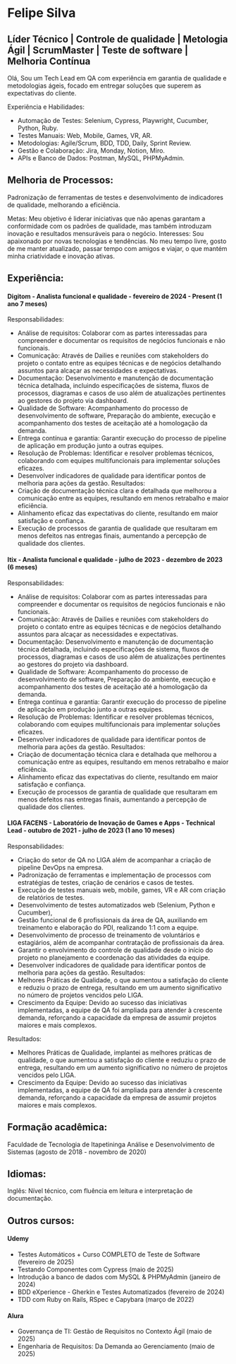# Felipe Silva
## Líder Técnico | Controle de qualidade | Metologia Ágil | ScrumMaster | Teste de software | Melhoria Contínua

Olá, Sou um Tech Lead em QA com experiência em garantia de qualidade e metodologias ágeis, focado em entregar soluções que superem as expectativas do cliente.

Experiência e Habilidades:
- Automação de Testes: Selenium, Cypress, Playwright, Cucumber, Python, Ruby.
- Testes Manuais: Web, Mobile, Games, VR, AR.
- Metodologias: Agile/Scrum, BDD, TDD, Daily, Sprint Review.
- Gestão e Colaboração: Jira, Monday, Notion, Miro.
- APIs e Banco de Dados: Postman, MySQL, PHPMyAdmin.

## Melhoria de Processos: 
Padronização de ferramentas de testes e desenvolvimento de indicadores de qualidade, melhorando a eficiência. 

Metas: Meu objetivo é liderar iniciativas que não apenas garantam a conformidade com os padrões de qualidade, mas também introduzam inovação e resultados mensuráveis para o negócio. 
Interesses: Sou apaixonado por novas tecnologias e tendências. No meu tempo livre, gosto de me manter atualizado, passar tempo com amigos e viajar, o que mantém minha criatividade e inovação ativas.

## Experiência:

#### Digitom - Analista funcional e qualidade - fevereiro de 2024 - Present (1 ano 7 meses)
Responsabilidades:
- Análise de requisitos: Colaborar com as partes interessadas para compreender e documentar os requisitos de negócios funcionais e não funcionais.
- Comunicação: Através de Dailies e reuniões com stakeholders do projeto o contato entre as equipes técnicas e de negócios detalhando assuntos para alcaçar as necessidades e expectativas.
- Documentação: Desenvolvimento e manutenção de documentação técnica detalhada, incluindo especificações de sistema, fluxos de processos, diagramas e casos de uso além de atualizações pertinentes ao gestores do projeto via dashboard.
- Qualidade de Software: Acompanhamento do processo de desenvolvimento de software, Preparação do ambiente, execução e acompanhamento dos testes de aceitação até a homologação da demanda.
- Entrega contínua e garantia: Garantir execução do processo de pipeline de aplicação em produção junto a outras equipes.
- Resolução de Problemas: Identificar e resolver problemas técnicos, colaborando com equipes multifuncionais para implementar soluções eficazes.
- Desenvolver indicadores de qualidade para identificar pontos de melhoria para ações da gestão.
Resultados:
- Criação de documentação técnica clara e detalhada que melhorou a comunicação entre as equipes, resultando em menos retrabalho e maior eficiência.
- Alinhamento eficaz das expectativas do cliente, resultando em maior satisfação e confiança.
- Execução de processos de garantia de qualidade que resultaram em menos defeitos nas entregas finais, aumentando a percepção de qualidade dos clientes.

#### Itix - Analista funcional e qualidade - julho de 2023 - dezembro de 2023 (6 meses)
Responsabilidades:
- Análise de requisitos: Colaborar com as partes interessadas para compreender e documentar os requisitos de negócios funcionais e não funcionais.
- Comunicação:  Através de Dailies e reuniões com stakeholders do projeto o contato entre as equipes técnicas e de negócios detalhando assuntos para alcaçar as necessidades e expectativas.
- Documentação: Desenvolvimento e manutenção de documentação técnica detalhada, incluindo especificações de sistema, fluxos de processos, diagramas e casos de uso além de atualizações pertinentes ao gestores do projeto via dashboard.
- Qualidade de Software: Acompanhamento do processo de desenvolvimento de software, Preparação do ambiente, execução e acompanhamento dos testes de aceitação até a homologação da demanda.
- Entrega contínua e garantia: Garantir execução do processo de pipeline de aplicação em produção junto a outras equipes.
- Resolução de Problemas: Identificar e resolver problemas técnicos, colaborando com equipes multifuncionais para implementar soluções eficazes.
- Desenvolver indicadores de qualidade para identificar pontos de melhoria para ações da gestão.
Resultados:
- Criação de documentação técnica clara e detalhada que melhorou a comunicação entre as equipes, resultando em menos retrabalho e maior eficiência.
- Alinhamento eficaz das expectativas do cliente, resultando em maior satisfação e confiança.
- Execução de processos de garantia de qualidade que resultaram em menos defeitos nas entregas finais, aumentando a percepção de qualidade dos clientes.

#### LIGA FACENS - Laboratório de Inovação de Games e Apps - Technical Lead - outubro de 2021 - julho de 2023 (1 ano 10 meses)
Responsabilidades:
- Criação do setor de QA no LIGA além de acompanhar a criação de pipeline DevOps na empresa.
- Padronização de ferramentas e implementação de processos com estratégias de testes, criação de cenários e casos de testes.
- Execução de testes manuais web, mobile, games, VR e AR com criação de relatórios de testes.
- Desenvolvimento de testes automatizados web (Selenium, Python e Cucumber), 
- Gestão funcional de 6 profissionais da área de QA, auxiliando em treinamento e elaboração do PDI, realizando 1:1 com a equipe.
- Desenvolvimento de processo de treinamento de voluntários e estagiários, além de acompanhar contratação de profissionais da área.
- Garantir o envolvimento do controle de qualidade desde o início do projeto no planejamento e coordenação das atividades da equipe.
- Desenvolver indicadores de qualidade para identificar pontos de melhoria para ações da gestão.
Resultados:
- Melhores Práticas de Qualidade, o que aumentou a satisfação do cliente e reduziu o prazo de entrega, resultando em um aumento significativo no número de projetos vencidos pelo LIGA.
- Crescimento da Equipe: Devido ao sucesso das iniciativas implementadas, a equipe de QA foi ampliada para atender à crescente demanda, reforçando a capacidade da empresa de assumir projetos maiores e mais complexos.

Resultados:
- Melhores Práticas de Qualidade, implantei as melhores práticas de qualidade, o que aumentou a satisfação do cliente e reduziu o prazo de entrega, resultando em um aumento significativo no número de projetos vencidos pelo LIGA.
- Crescimento da Equipe: Devido ao sucesso das iniciativas implementadas, a equipe de QA foi ampliada para atender à crescente demanda, reforçando a capacidade da empresa de assumir projetos maiores e mais complexos.

## Formação acadêmica:
Faculdade de Tecnologia de Itapetininga
Análise e Desenvolvimento de Sistemas (agosto de 2018 - novembro de 2020)

## Idiomas:
Inglês: Nível técnico, com fluência em leitura e interpretação de documentação.

## Outros cursos:
#### Udemy
- Testes Automáticos + Curso COMPLETO de Teste de Software (fevereiro de 2025)
- Testando Componentes com Cypress (maio de 2025)
- Introdução a banco de dados com MySQL & PHPMyAdmin (janeiro de 2024)
- BDD eXperience - Gherkin e Testes Automatizados (fevereiro de 2024)
- TDD com Ruby on Rails, RSpec e Capybara (março de 2022)
#### Alura
- Governança de TI: Gestão de Requisitos no Contexto Ágil (maio de 2025)
- Engenharia de Requisitos: Da Demanda ao Gerenciamento (maio de 2025)

